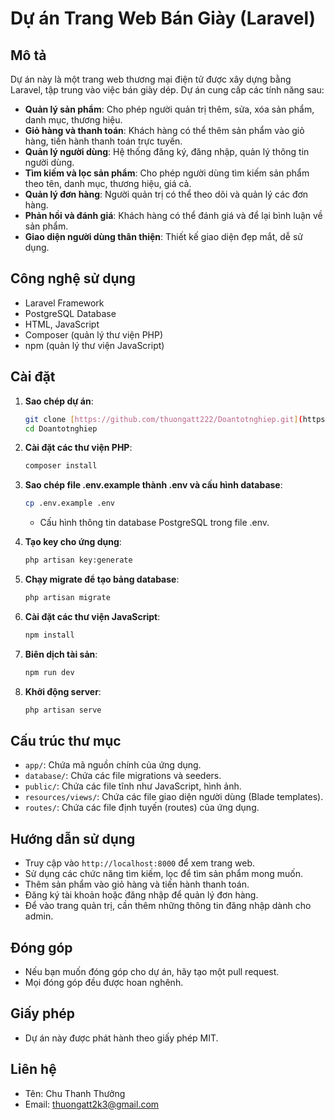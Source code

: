 # Dự án Trang Web Bán Giày (Laravel)

## Mô tả

Dự án này là một trang web thương mại điện tử được xây dựng bằng Laravel, tập trung vào việc bán giày dép. Dự án cung cấp các tính năng sau:

* **Quản lý sản phẩm**: Cho phép người quản trị thêm, sửa, xóa sản phẩm, danh mục, thương hiệu.
* **Giỏ hàng và thanh toán**: Khách hàng có thể thêm sản phẩm vào giỏ hàng, tiến hành thanh toán trực tuyến.
* **Quản lý người dùng**: Hệ thống đăng ký, đăng nhập, quản lý thông tin người dùng.
* **Tìm kiếm và lọc sản phẩm**: Cho phép người dùng tìm kiếm sản phẩm theo tên, danh mục, thương hiệu, giá cả.
* **Quản lý đơn hàng**: Người quản trị có thể theo dõi và quản lý các đơn hàng.
* **Phản hồi và đánh giá**: Khách hàng có thể đánh giá và để lại bình luận về sản phẩm.
* **Giao diện người dùng thân thiện**: Thiết kế giao diện đẹp mắt, dễ sử dụng.

## Công nghệ sử dụng

* Laravel Framework
* PostgreSQL Database
* HTML, JavaScript
* Composer (quản lý thư viện PHP)
* npm (quản lý thư viện JavaScript)

## Cài đặt

1.  **Sao chép dự án**:

    ```bash
    git clone [https://github.com/thuongatt222/Doantotnghiep.git](https://github.com/thuongatt222/Doantotnghiep.git)
    cd Doantotnghiep
    ```

2.  **Cài đặt các thư viện PHP**:

    ```bash
    composer install
    ```

3.  **Sao chép file .env.example thành .env và cấu hình database**:

    ```bash
    cp .env.example .env
    ```

    * Cấu hình thông tin database PostgreSQL trong file .env.

4.  **Tạo key cho ứng dụng**:

    ```bash
    php artisan key:generate
    ```

5.  **Chạy migrate để tạo bảng database**:

    ```bash
    php artisan migrate
    ```

6.  **Cài đặt các thư viện JavaScript**:

    ```bash
    npm install
    ```

7.  **Biên dịch tài sản**:

    ```bash
    npm run dev
    ```

8.  **Khởi động server**:

    ```bash
    php artisan serve
    ```

## Cấu trúc thư mục

* `app/`: Chứa mã nguồn chính của ứng dụng.
* `database/`: Chứa các file migrations và seeders.
* `public/`: Chứa các file tĩnh như JavaScript, hình ảnh.
* `resources/views/`: Chứa các file giao diện người dùng (Blade templates).
* `routes/`: Chứa các file định tuyến (routes) của ứng dụng.

## Hướng dẫn sử dụng

* Truy cập vào `http://localhost:8000` để xem trang web.
* Sử dụng các chức năng tìm kiếm, lọc để tìm sản phẩm mong muốn.
* Thêm sản phẩm vào giỏ hàng và tiến hành thanh toán.
* Đăng ký tài khoản hoặc đăng nhập để quản lý đơn hàng.
* Để vào trang quản trị, cần thêm những thông tin đăng nhập dành cho admin.

## Đóng góp

* Nếu bạn muốn đóng góp cho dự án, hãy tạo một pull request.
* Mọi đóng góp đều được hoan nghênh.

## Giấy phép

* Dự án này được phát hành theo giấy phép MIT.

## Liên hệ

* Tên: Chu Thanh Thưởng
* Email: thuongatt2k3@gmail.com
